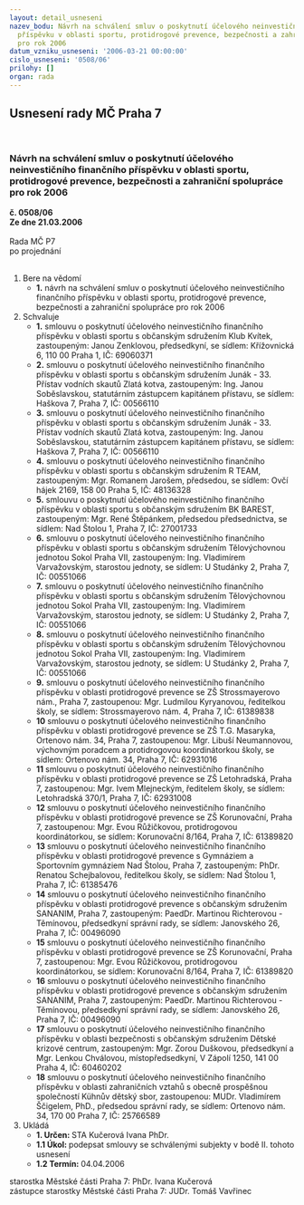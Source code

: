 ```yaml
---
layout: detail_usneseni
nazev_bodu: Návrh na schválení smluv o poskytnutí účelového neinvestičního finančního
  příspěvku v oblasti sportu, protidrogové prevence, bezpečnosti a zahraniční spolupráce
  pro rok 2006
datum_vzniku_usneseni: '2006-03-21 00:00:00'
cislo_usneseni: '0508/06'
prilohy: []
organ: rada
---
```

<div id="ucUsn_pList" class="usn">
	<span><h2>Usnesení rady MČ Praha 7 </h2>
<br></span><div class="standBody">
<span><h3>Návrh na schválení smluv o poskytnutí účelového neinvestičního finančního příspěvku v oblasti sportu, protidrogové prevence, bezpečnosti a zahraniční spolupráce pro rok 2006</h3></span><div class="center">
		<strong>č. 0508/06</strong><br>
	</div>
<div class="center">
		<strong>Ze dne 21.03.2006</strong><br><br>
	</div>Rada MČ P7<br> po projednání<br><br><ol>
<li>Bere na vědomí<ul><li>
<strong>1.</strong> návrh na schválení smluv o poskytnutí účelového neinvestičního finančního příspěvku v oblasti sportu, protidrogové prevence, bezpečnosti a zahraniční spolupráce pro rok 2006</li></ul>
</li>
<li>Schvaluje<ul>
<li>
<strong>1.</strong> smlouvu o poskytnutí účelového neinvestičního finančního příspěvku v oblasti sportu s občanským sdružením Klub Kvítek, zastoupeným: Janou Zenklovou, předsedkyní, se sídlem: Křížovnická 6, 110 00  Praha 1, IČ: 69060371</li>
<li>
<strong>2.</strong> smlouvu o poskytnutí účelového neinvestičního finančního příspěvku v oblasti sportu s občanským sdružením Junák - 33. Přístav vodních skautů Zlatá kotva, zastoupeným: Ing. Janou Soběslavskou, statutárním zástupcem kapitánem přístavu, se sídlem: Haškova 7, Praha 7, IČ: 00566110</li>
<li>
<strong>3.</strong> smlouvu o poskytnutí účelového neinvestičního finančního příspěvku v oblasti sportu s občanským sdružením Junák - 33. Přístav vodních skautů Zlatá kotva, zastoupeným: Ing. Janou Soběslavskou, statutárním zástupcem kapitánem přístavu, se sídlem: Haškova 7, Praha 7, IČ: 00566110</li>
<li>
<strong>4.</strong> smlouvu o poskytnutí účelového neinvestičního finančního příspěvku v oblasti sportu s občanským sdružením R TEAM, zastoupeným: Mgr. Romanem Jarošem, předsedou, se sídlem: Ovčí hájek 2169, 158 00  Praha 5, IČ: 48136328</li>
<li>
<strong>5.</strong> smlouvu o poskytnutí účelového neinvestičního finančního příspěvku v oblasti sportu s občanským sdružením BK BAREST, zastoupeným: Mgr. René Štěpánkem, předsedou předsednictva, se sídlem: Nad Štolou 1, Praha 7, IČ: 27001733</li>
<li>
<strong>6.</strong> smlouvu o poskytnutí účelového neinvestičního finančního příspěvku v oblasti sportu s občanským sdružením Tělovýchovnou jednotou  Sokol Praha VII, zastoupeným: Ing. Vladimírem Varvažovským, starostou jednoty, se sídlem: U Studánky 2, Praha 7, IČ: 00551066</li>
<li>
<strong>7.</strong> smlouvu o poskytnutí účelového neinvestičního finančního příspěvku v oblasti sportu s občanským sdružením Tělovýchovnou jednotou  Sokol Praha VII, zastoupeným: Ing. Vladimírem Varvažovským, starostou jednoty, se sídlem: U Studánky 2, Praha 7, IČ: 00551066</li>
<li>
<strong>8.</strong> smlouvu o poskytnutí účelového neinvestičního finančního příspěvku v oblasti sportu s občanským sdružením Tělovýchovnou jednotou  Sokol Praha VII, zastoupeným: Ing. Vladimírem Varvažovským, starostou jednoty, se sídlem: U Studánky 2, Praha 7, IČ: 00551066</li>
<li>
<strong>9.</strong> smlouvu o poskytnutí účelového neinvestičního finančního příspěvku v oblasti protidrogové prevence se ZŠ Strossmayerovo nám., Praha 7, zastoupenou: Mgr. Ludmilou Kyryanovou, ředitelkou školy, se sídlem: Strossmayerovo nám. 4, Praha 7, IČ: 61389838</li>
<li>
<strong>10</strong> smlouvu o poskytnutí účelového neinvestičního finančního příspěvku v oblasti protidrogové prevence se ZŠ T.G. Masaryka, Ortenovo nám. 34, Praha 7, zastoupenou: Mgr. Libuší Neumannovou, výchovným poradcem a protidrogovou koordinátorkou školy, se sídlem: Ortenovo nám. 34, Praha 7, IČ: 62931016</li>
<li>
<strong>11</strong> smlouvu o poskytnutí účelového neinvestičního finančního příspěvku v oblasti protidrogové prevence se ZŠ Letohradská, Praha 7, zastoupenou: Mgr. Ivem Mlejneckým, ředitelem školy, se sídlem: Letohradská 370/1, Praha 7, IČ: 62931008</li>
<li>
<strong>12</strong> smlouvu o poskytnutí účelového neinvestičního finančního příspěvku v oblasti protidrogové prevence se ZŠ Korunovační, Praha 7, zastoupenou: Mgr. Evou Růžičkovou, protidrogovou koordinátorkou, se sídlem: Korunovační 8/164, Praha 7, IČ: 61389820</li>
<li>
<strong>13</strong> smlouvu o poskytnutí účelového neinvestičního finančního příspěvku v oblasti protidrogové prevence s Gymnáziem a Sportovním gymnáziem Nad Štolou, Praha 7, zastoupeným: PhDr. Renatou Schejbalovou, ředitelkou školy, se sídlem: Nad Štolou 1, Praha 7, IČ: 61385476</li>
<li>
<strong>14</strong> smlouvu o poskytnutí účelového neinvestičního finančního příspěvku v oblasti protidrogové prevence s občanským sdružením SANANIM, Praha 7, zastoupeným: PaedDr. Martinou Richterovou - Těmínovou, předsedkyní správní rady, se sídlem: Janovského 26, Praha 7, IČ: 00496090</li>
<li>
<strong>15</strong> smlouvu o poskytnutí účelového neinvestičního finančního příspěvku v oblasti protidrogové prevence se ZŠ Korunovační, Praha 7, zastoupenou: Mgr. Evou Růžičkovou, protidrogovou koordinátorkou, se sídlem: Korunovační 8/164, Praha 7, IČ: 61389820</li>
<li>
<strong>16</strong> smlouvu o poskytnutí účelového neinvestičního finančního příspěvku v oblasti protidrogové prevence s občanským sdružením SANANIM, Praha 7, zastoupeným: PaedDr. Martinou Richterovou - Těmínovou, předsedkyní správní rady, se sídlem: Janovského 26, Praha 7, IČ: 00496090</li>
<li>
<strong>17</strong> smlouvu o poskytnutí účelového neinvestičního finančního příspěvku v oblasti bezpečnosti s občanským sdružením Dětské krizové centrum, zastoupeným: Mgr. Zorou Duškovou, předsedkyní a Mgr. Lenkou Chválovou, místopředsedkyní, V Zápolí 1250, 141 00 Praha 4, IČ: 60460202</li>
<li>
<strong>18</strong> smlouvu o poskytnutí účelového neinvestičního finančního příspěvku v oblasti zahraničních vztahů s obecně prospěšnou společností Kühnův dětský sbor, zastoupenou: MUDr. Vladimírem Ščigelem, PhD., předsedou správní rady, se sídlem: Ortenovo nám. 34, 170 00 Praha 7, IČ: 25766589 </li>
</ul>
</li>
<li>Ukládá<ul>
<li>
<strong>1. Určen: </strong>STA Kučerová Ivana PhDr.</li>
<li>
<strong>1.1 Úkol: </strong>podepsat smlouvy se schválenými subjekty v bodě II. tohoto usnesení</li>
<li>
<strong>1.2 Termín: </strong>04.04.2006</li>
</ul>
</li>
</ol>starostka Městské části Praha 7: PhDr. Ivana Kučerová<br>zástupce starostky Městské části Praha 7: JUDr. Tomáš Vavřinec 
</div>
</div>